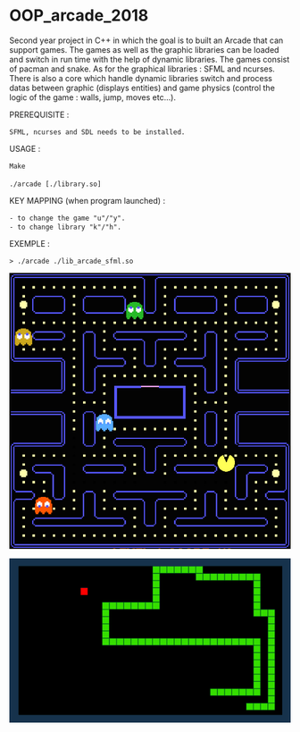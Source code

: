 # OOP_arcade_2018
Second year project in C++ in which the goal is to built an Arcade that can support games. The games as well as the graphic libraries can be loaded and switch in run time with the help of dynamic libraries. The games consist of pacman and snake. As for the graphical libraries : SFML and ncurses. There is also a core which handle dynamic libraries switch and process datas between graphic (displays entities) and game physics (control the logic of the game : walls, jump, moves etc...).

PREREQUISITE : 

    SFML, ncurses and SDL needs to be installed.

USAGE :
    
    Make
    
    ./arcade [./library.so]

KEY MAPPING (when program launched) :

    - to change the game "u"/"y".
    - to change library "k"/"h".

EXEMPLE :

    > ./arcade ./lib_arcade_sfml.so

![Image description](PacmanCover.jpg)

![Image description](SnakeCover.png)
